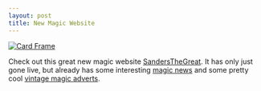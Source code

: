```yaml
--- 
layout: post
title: New Magic Website
---
```


[![Card Frame](http://sandersthegreat.co.uk/wp-content/uploads/2007/06/gamagic-card-frame.jpg)](http://sandersthegreat.co.uk/magicians/will-goldston/gamagic-card-frame)

Check out this great new magic website [SandersTheGreat](http://sandersthegreat.co.uk). It has only just gone live, but already has some interesting [magic news](/http://sandersthegreat.co.uk/category/news) and some pretty cool [vintage magic adverts](http://sandersthegreat.co.uk/category/vintage-magic/vintage-posters).
